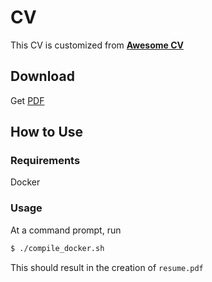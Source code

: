 # CV

This CV is customized from [**Awesome CV**](https://github.com/posquit0/Awesome-CV)


## Download
Get [PDF](https://github.com/dmalt/CV/blob/master/resume.pdf)

## How to Use
### Requirements

Docker

### Usage

At a command prompt, run
```bash
$ ./compile_docker.sh
```
This should result in the creation of ``resume.pdf``
